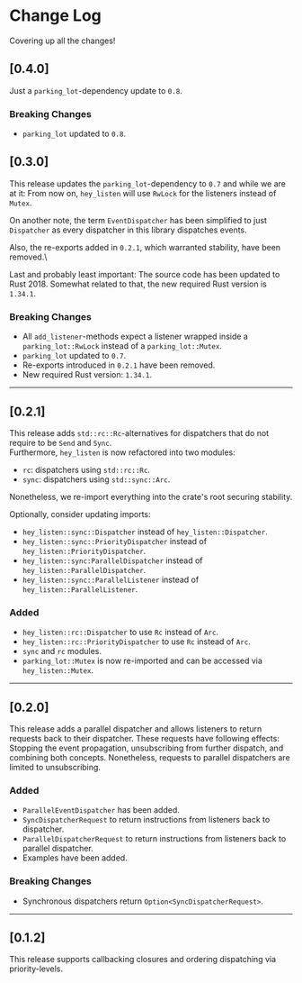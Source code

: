 # Change Log

Covering up all the changes!

## [0.4.0]

Just a `parking_lot`-dependency update to `0.8`.

### Breaking Changes

- `parking_lot` updated to `0.8`.

## [0.3.0]

This release updates the `parking_lot`-dependency to `0.7` and while we are at
it: From now on, `hey_listen` will use `RwLock` for the listeners instead of
`Mutex`.

On another note, the term `EventDispatcher` has been simplified
to just `Dispatcher` as every dispatcher in this library dispatches events.

Also, the re-exports added in `0.2.1`, which warranted stability,
have been removed.\

Last and probably least important: The source code has been updated to
Rust 2018. Somewhat related to that, the new required Rust version is `1.34.1`.

### Breaking Changes

- All `add_listener`-methods expect a listener wrapped inside a
`parking_lot::RwLock` instead of a `parking_lot::Mutex`.
- `parking_lot` updated to `0.7`.
- Re-exports introduced in `0.2.1` have been removed.
- New required Rust version: `1.34.1`.

---

## [0.2.1]

This release adds `std::rc::Rc`-alternatives for dispatchers that do not require to be `Send` and `Sync`.\
Furthermore, `hey_listen` is now refactored into two modules:
 * `rc`: dispatchers using `std::rc::Rc`.
 * `sync`: dispatchers using `std::sync::Arc`.

Nonetheless, we re-import everything into the crate's root securing stability.

Optionally, consider updating imports:
 - `hey_listen::sync::Dispatcher` instead of `hey_listen::Dispatcher`.
 - `hey_listen::sync::PriorityDispatcher` instead of `hey_listen::PriorityDispatcher`.
 - `hey_listen::sync:ParallelDispatcher` instead of `hey_listen::ParallelDispatcher`.
 - `hey_listen::sync::ParallelListener` instead of `hey_listen::ParallelListener`.

### Added

- `hey_listen::rc::Dispatcher` to use `Rc` instead of `Arc`.
- `hey_listen::rc::PriorityDispatcher` to use `Rc` instead of `Arc`.
- `sync` and `rc` modules.
- `parking_lot::Mutex` is now re-imported and can be accessed via `hey_listen::Mutex`.

---

## [0.2.0]

This release adds a parallel dispatcher and allows listeners to return requests back to their dispatcher.
These requests have following effects: Stopping the event propagation, unsubscribing from further dispatch, and combining both concepts.
Nonetheless, requests to parallel dispatchers are limited to unsubscribing.

### Added

- `ParallelEventDispatcher` has been added.
- `SyncDispatcherRequest` to return instructions from listeners back to dispatcher.
- `ParallelDispatcherRequest` to return instructions from listeners back to parallel dispatcher.
- Examples have been added.

### Breaking Changes

- Synchronous dispatchers return `Option<SyncDispatcherRequest>`.

---

## [0.1.2]

This release supports callbacking closures and ordering dispatching via priority-levels.
